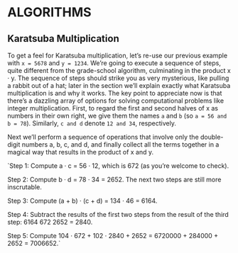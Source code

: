 # ALGORITHMS

## Karatsuba Multiplication
To get a feel for Karatsuba multiplication, let’s re-use our previous
example with `x = 5678` and `y = 1234`. We’re going to execute a
sequence of steps, quite different from the grade-school algorithm,
culminating in the product x · y. The sequence of steps should strike
you as very mysterious, like pulling a rabbit out of a hat; later in
the section we’ll explain exactly what Karatsuba multiplication is
and why it works. The key point to appreciate now is that there’s
a dazzling array of options for solving computational problems like
integer multiplication.
First, to regard the first and second halves of x as numbers in their
own right, we give them the names `a` and `b` (so `a = 56 and b = 78`).
Similarly, `c and d` denote `12 and 34`, respectively.

Next we’ll perform a sequence of operations that involve only the
double-digit numbers a, b, c, and d, and finally collect all the terms
together in a magical way that results in the product of x and y.

`Step 1: Compute a · c = 56 · 12, which is 672 (as you’re welcome to
check).

Step 2: Compute b · d = 78 · 34 = 2652.
The next two steps are still more inscrutable.

Step 3: Compute (a + b) · (c + d) = 134 · 46 = 6164.

Step 4: Subtract the results of the first two steps from the result of the third step: 6164  672  2652 = 2840.

Step 5: Compute 104 · 672 + 102 · 2840 + 2652 =
6720000 + 284000 + 2652 = 7006652.`
